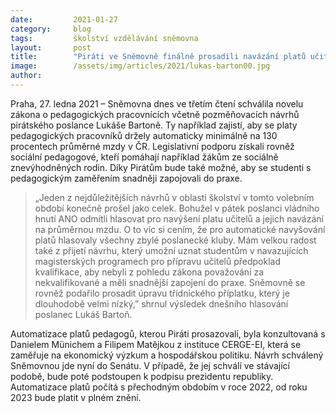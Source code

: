 ```yaml
---
date:         2021-01-27 
category:     blog
tags:         školství vzdělávání sněmovna
layout:       post
title:        "Piráti ve Sněmovně finálně prosadili navázání platů učitelů na průměrnou mzdu. Budou se automaticky držet na nejméně 130 procentech její výše"
image:        /assets/img/articles/2021/lukas-barton00.jpg
author:       
---
```


 

Praha, 27. ledna 2021 – Sněmovna dnes ve třetím čtení schválila novelu zákona o pedagogických pracovnících včetně pozměňovacích návrhů pirátského poslance Lukáše Bartoně. Ty například zajistí, aby se platy pedagogických pracovníků držely automaticky minimálně na 130 procentech průměrné mzdy v ČR. Legislativní podporu získali rovněž sociální pedagogové, kteří pomáhají například žákům ze sociálně znevýhodněných rodin. Díky Pirátům bude také možné, aby se studenti s pedagogickým zaměřením snadněji zapojovali do praxe.

> „Jeden z nejdůležitějších návrhů v oblasti školství v tomto volebním období konečně prošel jako celek. Bohužel v pátek poslanci vládního hnutí ANO odmítli hlasovat pro navýšení platu učitelů a jejich navázání na průměrnou mzdu. O to víc si cením, že pro automatické navyšování platů hlasovaly všechny zbylé poslanecké kluby. Mám velkou radost také z přijetí návrhu, který umožní uznat studentům v navazujících magisterských programech pro přípravu učitelů předpoklad kvalifikace, aby nebyli z pohledu zákona považováni za nekvalifikované a měli snadnější zapojení do praxe. Sněmovně se rovněž podařilo prosadit úpravu třídnického příplatku, který je dlouhodobě velmi nízký,” shrnul výsledek dnešního hlasování poslanec Lukáš Bartoň. 

Automatizace platů pedagogů, kterou Piráti prosazovali, byla konzultovaná s Danielem Münichem a Filipem Matějkou z instituce CERGE-EI, která se zaměřuje na ekonomický výzkum a hospodářskou politiku. Návrh schválený Sněmovnou jde nyní do Senátu. V případě, že jej schválí ve stávající podobě, bude poté podstoupen k podpisu prezidentu republiky. Automatizace platů počítá s přechodným obdobím v roce 2022, od roku 2023 bude platit v plném znění.
